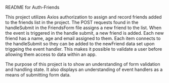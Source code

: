 README for Auth-Friends

This project utilizes Axios authorization to assign and record friends added to the friends list in the project. 
The POST requests found in the handleSubmit in the FriendsForm file assigns a new friend to the list. When the event is triggered in the handle submit,
a new friend is added. 
Each new friend has a name, age and email assigned to them.
Each item connects to the handleSubmit so they can be added to the newFriend data set upon triggeing the event handler. 
This makes it possible to validate a user before allowing them access to data within an app.

The purpose of this project is to show an understanding of form validation and handling state. It also displays an understanding of
event handlers as a means of submitting form data. 
